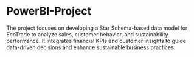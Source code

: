# PowerBI-Project
The project focuses on developing a Star Schema-based data model for EcoTrade to analyze sales, customer behavior, and sustainability performance. It integrates financial KPIs and customer insights to guide data-driven decisions and enhance sustainable business practices.
